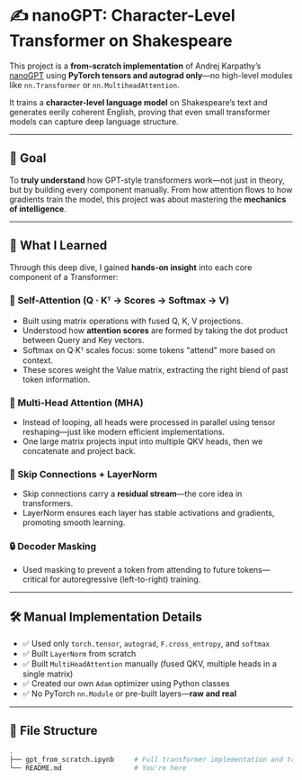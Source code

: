 # ✍️ nanoGPT: Character-Level Transformer on Shakespeare

This project is a **from-scratch implementation** of Andrej Karpathy’s [nanoGPT](https://github.com/karpathy/nanoGPT) using **PyTorch tensors and autograd only**—no high-level modules like `nn.Transformer` or `nn.MultiheadAttention`.

It trains a **character-level language model** on Shakespeare’s text and generates eerily coherent English, proving that even small transformer models can capture deep language structure.

---

## 🎯 Goal

To **truly understand** how GPT-style transformers work—not just in theory, but by building every component manually. From how attention flows to how gradients train the model, this project was about mastering the **mechanics of intelligence**.

---

## 🧠 What I Learned

Through this deep dive, I gained **hands-on insight** into each core component of a Transformer:

### 🔑 Self-Attention (Q · Kᵀ → Scores → Softmax → V)
- Built using matrix operations with fused Q, K, V projections.
- Understood how **attention scores** are formed by taking the dot product between Query and Key vectors.
- Softmax on Q·Kᵀ scales focus: some tokens "attend" more based on context.
- These scores weight the Value matrix, extracting the right blend of past token information.

### 🧠 Multi-Head Attention (MHA)
- Instead of looping, all heads were processed in parallel using tensor reshaping—just like modern efficient implementations.
- One large matrix projects input into multiple QKV heads, then we concatenate and project back.
  
### 🔁 Skip Connections + LayerNorm
- Skip connections carry a **residual stream**—the core idea in transformers.
- LayerNorm ensures each layer has stable activations and gradients, promoting smooth learning.

### 🔒 Decoder Masking
- Used masking to prevent a token from attending to future tokens—critical for autoregressive (left-to-right) training.

---

## 🛠️ Manual Implementation Details

- ✅ Used only `torch.tensor`, `autograd`, `F.cross_entropy`, and `softmax`
- ✅ Built `LayerNorm` from scratch
- ✅ Built `MultiHeadAttention` manually (fused QKV, multiple heads in a single matrix)
- ✅ Created our own `Adam` optimizer using Python classes
- ✅ No PyTorch `nn.Module` or pre-built layers—**raw and real**

---

## 📂 File Structure

```bash
.
├── gpt_from_scratch.ipynb     # Full transformer implementation and training
└── README.md                  # You're here


